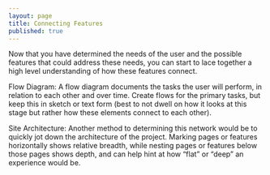 ```yaml
---
layout: page
title: Connecting Features
published: true
---
```



Now that you have determined the needs of the user and the possible features that could address these needs, you can start to lace together a high level understanding of how these features connect. 

Flow Diagram: 
A flow diagram documents the tasks the user will perform, in relation to each other and over time. Create flows for the primary tasks, but keep this in sketch or text form (best to not dwell on how it looks at this stage but rather how these elements connect to each other).

Site Architecture: 
Another method to determining this network would be to quickly jot down the architecture of the project. Marking pages or features horizontally shows relative breadth, while nesting pages or features below those pages shows depth, and can help hint at how “flat” or “deep” an experience would be.
